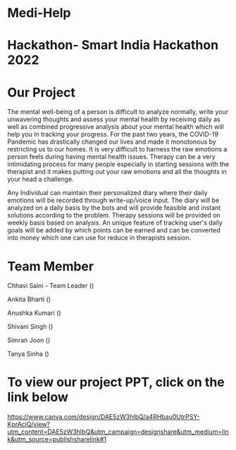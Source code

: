 # Medi-Help

# Hackathon- Smart India Hackathon 2022

# Our Project 

The mental well-being of a person is difficult to analyze normally, write your unwavering thoughts and assess your mental health by receiving daily as well as combined progressive analysis about your mental health which will help you in tracking your progress. For the past two years, the COVID-19 Pandemic has drastically changed our lives and made it monotonous by restricting us to our homes.
It is very difficult to harness the raw emotions a person feels during having mental health issues. Therapy can be a very intimidating process for many people especially in starting sessions with the therapist and it makes putting out your raw emotions and all the thoughts in your head a challenge.

Any Individual can maintain their personalized diary where their daily emotions will be recorded through write-up/voice input.
The diary will be analyzed on a daily basis by the bots and will provide feasible and instant solutions according to the problem. Therapy sessions will be provided on weekly basis based on analysis. An unique feature of tracking user's daily goals will be added by which points can be earned and can be converted into money which one can use for reduce in therapists session.

# Team Member
Chhavi Saini - Team Leader ()

Ankita Bharti  ()

Anushka Kumari ()

Shivani Singh  ()

Simran Joon    ()

Tanya Sinha    ()

# To view our project PPT, click on the link below
https://www.canva.com/design/DAE5zW3hIbQ/a4RHbau0UtrPSY-KprAciQ/view?utm_content=DAE5zW3hIbQ&utm_campaign=designshare&utm_medium=link&utm_source=publishsharelink#1
